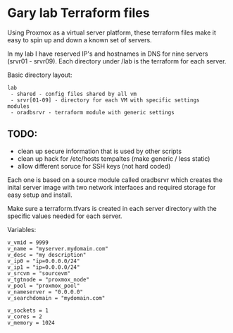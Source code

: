 # Gary lab Terraform files

Using Proxmox as a virtual server platform, these terraform files make it easy to spin up and down a known set of servers.

In my lab I have reserved IP's and hostnames in DNS for nine servers (srvr01 - srvr09).
Each directory under /lab is the terraform for each server.


Basic directory layout:

```
lab
 - shared - config files shared by all vm
 - srvr[01-09] - directory for each VM with specific settings
modules
 - oradbsrvr - terraform module with generic settings
```


## TODO:

- clean up secure information that is used by other scripts
- clean up hack for /etc/hosts tempaltes (make generic / less static)
- allow different soruce for SSH keys (not hard coded)


Each one is based on a source module called oradbsrvr which creates the inital server image with two network interfaces and required storage for easy setup and install.

Make sure a terraform.tfvars is created in each server directory with the specific values needed for each server.

Variables:

```
v_vmid = 9999
v_name = "myserver.mydomain.com"
v_desc = "my description"
v_ip0 = "ip=0.0.0.0/24"
v_ip1 = "ip=0.0.0.0/24"
v_srcvm = "sourcevm"
v_tgtnode = "proxmox_node"
v_pool = "proxmox_pool"
v_nameserver = "0.0.0.0"
v_searchdomain = "mydomain.com"

v_sockets = 1
v_cores = 2
v_memory = 1024
```

